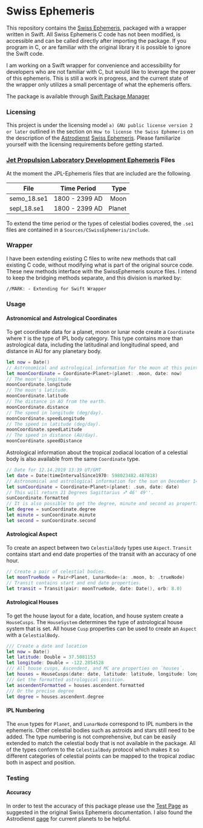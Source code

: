 # Swiss Ephemeris

This repository contains the [Swiss Ephemeris](https://www.astro.com/swisseph/swephinfo_e.htm#proflic), packaged with a wrapper written in Swift. All Swiss Ephemeris C code has not been modified, is accessible and can be called directly after importing the package. If you program in C, or are familiar with the original library it is possible to ignore the Swift code.

I am working on a Swift wrapper for convenience and accessibility for developers who are not familiar with C, but would like to leverage the power of this ephemeris. This is still a work in progress, and the current state of the wrapper only utilizes a small percentage of what the ephemeris offers.

The package is available through [Swift Package Manager](https://swift.org/package-manager/)

### Licensing

This project is under the licensing model `a) GNU public license version 2 or later` outlined in the section on `How to license the Swiss Ephemeris`  on the description of the [Astrodienst](http://www.astro.com/) [Swiss Ephemeris](https://www.astro.com/swisseph/swephinfo_e.htm). Please familiarize yourself with the licensing requirements before getting started.

### [Jet Propulsion Laboratory Development Ephemeris](https://en.wikipedia.org/wiki/Jet_Propulsion_Laboratory_Development_Ephemeris) Files

At the moment the JPL-Ephemeris files that are included are the following. 

| File          | Time Period    | Type    |
| ------------- |:--------------:| -----:  |
| semo_18.se1   | 1800 - 2399 AD | Moon    |
| sepl_18.se1   | 1800 - 2399 AD | Planet  |

To extend the time period or the types of celestial bodies covered, the `.se1` files are contained in a `Sources/CSwissEphemeris/include`.

### Wrapper 

I have been extending existing C files to write new methods that call existing C code, without modifying what is part of the original source code. These new methods interface with the SwissEphemeris source files. I intend to keep the bridging methods separate, and this division is marked by:

`//MARK: - Extending for Swift Wrapper`

### Usage

#### Astronomical and Astrological Coordinates

To get coordinate data for a planet, moon or lunar node create a `Coordinate` where `T` is the type of IPL body category. This type contains more than astrological data, including the latitudinal and longitudinal speed, and distance in AU for any planetary body.

```swift
let now = Date()
// Astronomical and astrological information for the moon at this point in time.
let moonCoordinate = Coordinate<Planet>(planet: .moon, date: now)
// The moon's longitude.
moonCoordinate.longitude
// The moon's latitude.
moonCoordinate.latitude
// The distance in AU from the earth.
moonCoordinate.distance
// The speed in longitude (deg/day).
moonCoordinate.speedLongitude
// The speed in latitude (deg/day).
moonCoordinate.speedLatitude
// The speed in distance (AU/day).
moonCoordinate.speedDistance
```
Astrological information about the tropical zodiacal location of a celestial body is also available from the same `Coordinate` type.

```swift
// Date for 12.14.2019 13:39 UT/GMT
let date = Date(timeIntervalSince1970: 598023482.487818)
// Astronomical and astrological information for the sun on December 14th 2019.
let sunCoordinate = Coordinate<Planet>(planet: .sun, date: date)
// This will return 21 Degrees Sagittarius ♐︎ 46' 49''.
sunCoordinate.formatted
// It is also possible to get the degree, minute and second as properties of the Coordinate.
let degree = sunCoordinate.degree
let minute = sunCoordinate.minute
let second = sunCoordinate.second
```
#### Astrological Aspect

To create an aspect between two `CelestialBody`  types use  `Aspect`.  `Transit` contains start and end date properties of the transit with an accuracy of one hour.

```swift
// Create a pair of celestial bodies.
let moonTrueNode = Pair<Planet, LunarNode>(a: .moon, b: .trueNode)
// Transit contains start and end date properties.
let transit = Transit(pair: moonTrueNode, date: Date(), orb: 8.0)
```
####  Astrological Houses

To get the house layout for a date, location, and house system create a `HouseCusps`. The `HouseSystem` determines the type of astrological house system that is set. All house `Cusp` properties can be used to create an `Aspect` with a `CelestialBody`.

```swift
/// Create a date and location
let now = Date()
let latitude: Double = 37.5081153
let longitude: Double = -122.2854528
/// All house cusps, Ascendent, and MC are properties on `houses`.
let houses = HouseCusps(date: date, latitude: latitude, longitude: longitude, houseSystem: .placidus)
/// Get the formatted astrological position.
let ascendentFormatted = houses.ascendent.formatted
/// Or the precise degree
let degree = houses.ascendent.degree
```

#### IPL Numbering

The `enum` types for `Planet`,  and `LunarNode` correspond to IPL numbers in the ephemeris. Other celestial bodies such as astroids and stars still need to be added. The type numbering is not comprehensive, but can be easily extended to match the celestial body that is not available in the package. All of the types conform to the `CelestialBody` protocol which makes it so different categories of celestial points can be mapped to the tropical zodiac both in aspect and position. 

### Testing 

#### Accuracy

In order to test the accuracy of this package please use the [Test Page](https://www.astro.com/swisseph/swetest.htm) as suggested in the original Swiss Ephemeris documentation. I also found the Astrodienst [page](https://www.astro.com/h/pl_e.htm) for current planets to be helpful. 


